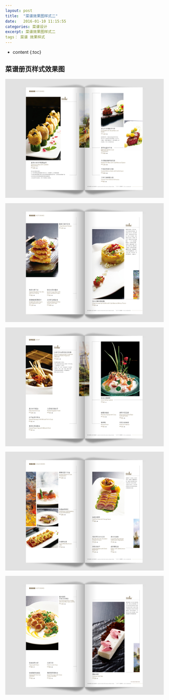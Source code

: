 ```yaml
---
layout: post
title:  "菜谱效果图样式二"
date:   2016-01-10 11:15:55
categories: 菜谱设计
excerpt: 菜谱效果图样式二
tags： 菜谱 效果样式
---
```


* content
{:toc}

## 菜谱册页样式效果图

![caipu](/css/pics/10/1.jpg "菜谱效果图") 

![caipu](/css/pics/10/2.jpg "菜谱效果图") 

![caipu](/css/pics/10/3.jpg "菜谱效果图") 

![caipu](/css/pics/10/4.jpg "菜谱效果图") 

![caipu](/css/pics/10/5.jpg "菜谱效果图") 